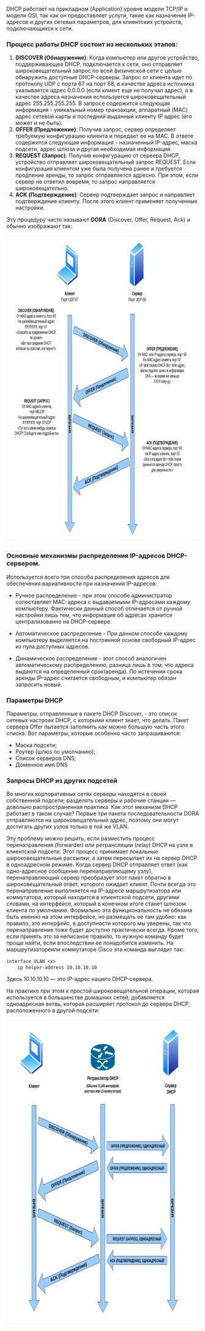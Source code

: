 

DHCP работает на прикладном (Application) уровне модели TCP/IP и модели OSI, так как он предоставляет услуги, такие как назначение IP-адресов и других сетевых параметров, для клиентских устройств, подключающихся к сети.

### Процесс работы DHCP состоит из нескольких этапов:

1. **DISCOVER (Обнаружение)**: Когда компьютер или другое устройство, поддерживающее DHCP, подключается к сети, оно отправляет широковещательный запрос по всей физической сети с целью обнаружить доступные DHCP-серверы. Запрос от клиента идет по протоколу UDP с порта 67 на порт 68, в качестве адреса источника указывается адрес 0.0.0.0 (если клиент еще не получал адрес), а в качестве адреса назначения используется широковещательный адрес 255.255.255.255. В запросе содержится следующая информация - уникальный номер транзакции, аппаратный (MAC) адрес сетевой карты и последний выданный клиенту IP адрес (его может и не быть).
2. **OFFER (Предложение)**: Получив запрос, сервер определяет требуемую конфигурацию клиента и передает ее на MAC. В ответе содержится следующая информация - назначенный IP-адрес, маска подсети, адрес шлюза и другая необходимая информация.
3. **REQUEST (Запрос)**: Получив конфигурацию от сервера DHCP, устройство отправляет широковещательный запрос REQUEST. Если конфигурация клиентом уже была получена ранее и требуется продление аренды, то запрос отправляется адресно. При этом, если сервер не ответил вовремя, то запрос направляется широковещательно.
4. **ACK (Подтверждение)**: Сервер подтверждает запрос и направляет подтверждение клиенту. После этого клиент применяет полученные настройки. 

Эту процедуру часто называют **DORA** (Discover, Offer, Request, Ack) и обычно изображают так:

<img src="./images/работа%20DHCP.png" alt="Описание" style="width: 800px; height: 800px;"/>

### Основные механизмы распределения IP-адресов DHCP-сервером.

Используется всего три способа распределения адресов для обеспечения вариативности при назначении IP-адресов:

- Ручное распределение - при этом способе администратор сопоставляет MAC-адреса с выдаваемыми IP-адресами каждому компьютеру. Фактически данный способ отличается от ручной настройки лишь тем, что информация об адресах хранится централизованно на DHCP-сервере.

- Автоматическое распределение - При данном способе каждому компьютеру выделяется на постоянной основе свободный IP-адрес из пула доступных адресов.

- Динамическое распределение - этот способ аналогичен автоматическому распределению, разница лишь в том, что адреса выдаются на определенный срок(аренда). По истечении срока аренды IP-адрес считается свободным, и компьютер обязан запросить новый.

### Параметры DHCP

Параметры, отправленные в пакете DHCP Discover, - это список сетевых настроек DHCP, с которыми клиент знает, что делать. Пакет сервера Offer пытается заполнить как можно большую часть этого списка. Вот параметры, которые особенно часто запрашиваются:
- Маска подсети;
- Роутер (шлюз по умолчанию);
- Список серверов DNS;
- Доменное имя DNS

### Запросы DHCP из других подсетей

Во многих корпоративных сетях серверы находятся в своей собственной подсети; разделять серверы и рабочие станции — довольно
распространенная практика. Как этот механизм DHCP работает в таком случае? Первые три пакета последовательности DORA отправляются на широко­вещательный адрес, поэтому они могут достигать других узлов только в той же VLAN.

Эту проблему можно решить, если разместить процесс перенаправления (forwarder) или ретрансляции (relay) DHCP на узле в клиентской подсети. Этот процесс принимает локальные широковещательные рассылки, а затем пересылает их на сервер
DHCP в одноадресном режиме. Когда сервер DHCP отправляет ответ (как одно-адресное сообщение перенаправляющему узлу), перенаправляющий сервер преобразует этот пакет обратно в широковещательный ответ, которого ожидает клиент.
Почти всегда это перенаправление выполняется на IP-адресе маршрутизатора или коммутатора, который находится в клиентской подсети, другими словами, на интерфейсе, который в конечном итоге станет шлюзом клиента по умолчанию.
Формально эта функциональность не обязана быть именно на этом интерфейсе, но размещать ее там удобно: как правило, это интерфейс, в доступности которого мы уверены, так что перенаправление тоже будет доступно практически всегда.
Кроме того, если принять это за неписаное правило, то нужную команду будет проще найти, если впоследствии ее понадобится изменить. На маршрутизатореили коммутаторе Cisco эта команда выглядит так:

```
interface VLAN <x> 
    ip helper-address 10.10.10.10
```
Здесь 10.10.10.10 — это IP-адрес нашего DHCP-сервера.

На практике при этом к простой широковещательной операции, которая используется в большинстве домашних сетей, добавляется одноадресная ветвь, которая расширяет протокол до сервера DHCP, расположенного в другой подсети:

<img src="./images/Перенаправление%20DHCP.png" alt="Описание" style="width: 800px; height: 800px;"/>